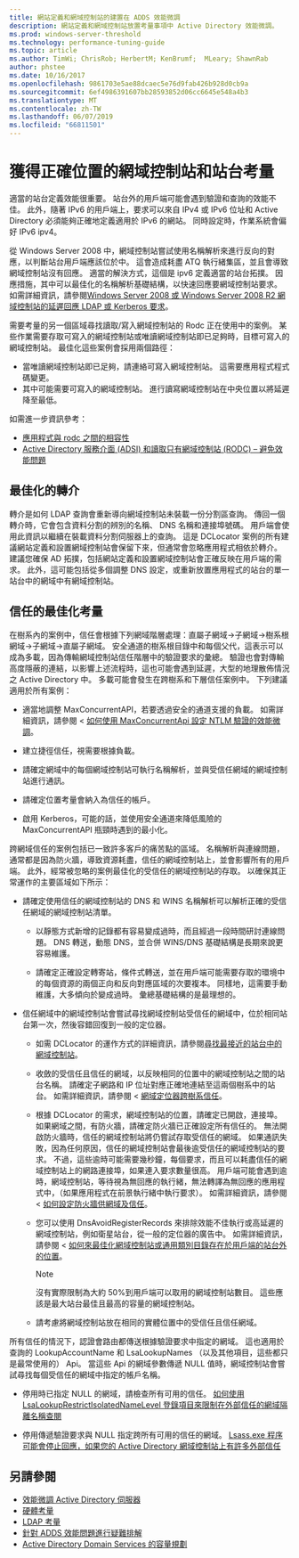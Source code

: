 ```yaml
---
title: 網站定義和網域控制站的建置在 ADDS 效能微調
description: 網站定義和網域控制站放置考量事項中 Active Directory 效能微調。
ms.prod: windows-server-threshold
ms.technology: performance-tuning-guide
ms.topic: article
ms.author: TimWi; ChrisRob; HerbertM; KenBrumf;  MLeary; ShawnRab
author: phstee
ms.date: 10/16/2017
ms.openlocfilehash: 9861703e5ae88dcaec5e76d9fab426b928d0cb9a
ms.sourcegitcommit: 6ef4986391607bb28593852d06cc6645e548a4b3
ms.translationtype: MT
ms.contentlocale: zh-TW
ms.lasthandoff: 06/07/2019
ms.locfileid: "66811501"
---
```

# <a name="proper-placement-of-domain-controllers-and-site-considerations"></a>獲得正確位置的網域控制站和站台考量

適當的站台定義效能很重要。 站台外的用戶端可能會遇到驗證和查詢的效能不佳。 此外，隨著 IPv6 的用戶端上，要求可以來自 IPv4 或 IPv6 位址和 Active Directory 必須能夠正確地定義適用於 IPv6 的網站。 同時設定時，作業系統會偏好 IPv6 ipv4。

從 Windows Server 2008 中，網域控制站嘗試使用名稱解析來進行反向的對應，以判斷站台用戶端應該位於中。 這會造成耗盡 ATQ 執行緒集區，並且會導致網域控制站沒有回應。 適當的解決方式，這個是 ipv6 定義適當的站台拓撲。 因應措施，其中可以最佳化的名稱解析基礎結構，以快速回應要網域控制站要求。 如需詳細資訊，請參閱[Windows Server 2008 或 Windows Server 2008 R2 網域控制站的延遲回應 LDAP 或 Kerberos 要求](https://support.microsoft.com/kb/2668820)。

需要考量的另一個區域尋找讀取/寫入網域控制站的 Rodc 正在使用中的案例。  某些作業需要存取可寫入的網域控制站或唯讀網域控制站即已足夠時，目標可寫入的網域控制站。  最佳化這些案例會採用兩個路徑：
-   當唯讀網域控制站即已足夠，請連絡可寫入網域控制站。  這需要應用程式程式碼變更。
-   其中可能需要可寫入的網域控制站。  進行讀寫網域控制站在中央位置以將延遲降至最低。

如需進一步資訊參考：
-   [應用程式與 rodc 之間的相容性](https://technet.microsoft.com/library/cc772597.aspx)
-   [Active Directory 服務介面 (ADSI) 和讀取只有網域控制站 (RODC) – 避免效能問題](https://blogs.technet.microsoft.com/fieldcoding/2012/06/24/active-directory-service-interface-adsi-and-the-read-only-domain-controller-rodc-avoiding-performance-issues/)

## <a name="optimize-for-referrals"></a>最佳化的轉介

轉介是如何 LDAP 查詢會重新導向網域控制站未裝載一份分割區查詢。 傳回一個轉介時，它會包含資料分割的辨別的名稱、 DNS 名稱和連接埠號碼。 用戶端會使用此資訊以繼續在裝載資料分割伺服器上的查詢。 這是 DCLocator 案例的所有建議網站定義和設置網域控制站會保留下來，但通常會忽略應用程式相依於轉介。 建議您確保 AD 拓撲，包括網站定義和設置網域控制站會正確反映在用戶端的需求。 此外，這可能包括從多個調整 DNS 設定，或重新放置應用程式的站台的單一站台中的網域中有網域控制站。

## <a name="optimization-considerations-for-trusts"></a>信任的最佳化考量

在樹系內的案例中，信任會根據下列網域階層處理：直屬子網域-&gt;子網域-&gt;樹系根網域-&gt;子網域-&gt;直屬子網域。 安全通道的樹系根目錄中和每個父代，這表示可以成為多載，因為傳輸網域控制站信任階層中的驗證要求的彙總。 驗證也會對傳輸高度隱蔽的連結，以影響上述流程時，這也可能會遇到延遲，大型的地理散佈情況之 Active Directory 中。 多載可能會發生在跨樹系和下層信任案例中。 下列建議適用於所有案例：

-   適當地調整 MaxConcurrentAPI，若要透過安全的通道支援的負載。 如需詳細資訊，請參閱 <<c0> [ 如何使用 MaxConcurrentApi 設定 NTLM 驗證的效能微調](https://support.microsoft.com/kb/2688798/EN-US)。

-   建立捷徑信任，視需要根據負載。

-   請確定網域中的每個網域控制站可執行名稱解析，並與受信任網域的網域控制站進行通訊。

-   請確定位置考量會納入為信任的帳戶。

-   啟用 Kerberos，可能的話，並使用安全通道來降低風險的 MaxConcurrentAPI 瓶頸時遇到的最小化。

跨網域信任的案例包括已一致許多客戶的痛苦點的區域。 名稱解析與連線問題，通常都是因為防火牆，導致資源耗盡，信任的網域控制站上，並會影響所有的用戶端。 此外，經常被忽略的案例最佳化的受信任的網域控制站的存取。 以確保其正常運作的主要區域如下所示：

-   請確定使用信任的網域控制站的 DNS 和 WINS 名稱解析可以解析正確的受信任網域的網域控制站清單。

    -   以靜態方式新增的記錄都有容易變成過時，而且經過一段時間研討連線問題。 DNS 轉送，動態 DNS，並合併 WINS/DNS 基礎結構是長期來說更容易維護。

    -   請確定正確設定轉寄站，條件式轉送，並在用戶端可能需要存取的環境中的每個資源的兩個正向和反向對應區域的次要複本。 同樣地，這需要手動維護，大多傾向於變成過時。 彙總基礎結構的是最理想的。

-   信任網域中的網域控制站會嘗試尋找網域控制站受信任的網域中，位於相同站台第一次，然後容錯回復到一般的定位器。

    -   如需 DCLocator 的運作方式的詳細資訊，請參閱[尋找最接近的站台中的網域控制站](https://technet.microsoft.com/library/cc978016.aspx)。

    -   收斂的受信任且信任的網域，以反映相同的位置中的網域控制站之間的站台名稱。 請確定子網路和 IP 位址對應正確地連結至這兩個樹系中的站台。 如需詳細資訊，請參閱 <<c0> [ 網域定位器跨樹系信任](http://blogs.technet.com/b/askds/archive/2008/09/24/domain-locator-across-a-forest-trust.aspx)。

    -   根據 DCLocator 的需求，網域控制站的位置，請確定已開啟，連接埠。 如果網域之間，有防火牆，請確定防火牆已正確設定所有信任的。 無法開啟防火牆時，信任的網域控制站將仍嘗試存取受信任的網域。 如果通訊失敗，因為任何原因，信任的網域控制站會最後逾受信任的網域控制站的要求。 不過，這些逾時可能需要幾秒鐘，每個要求，而且可以耗盡信任的網域控制站上的網路連接埠，如果連入要求數量很高。 用戶端可能會遇到逾時，網域控制站，等待視為無回應的執行緒，無法轉譯為無回應的應用程式中，（如果應用程式在前景執行緒中執行要求）。 如需詳細資訊，請參閱 <<c0> [ 如何設定防火牆供網域及信任](https://support.microsoft.com/kb/179442)。

    -   您可以使用 DnsAvoidRegisterRecords 來排除效能不佳執行或高延遲的網域控制站，例如衛星站台，從一般的定位器的廣告中。 如需詳細資訊，請參閱 <<c0> [ 如何來最佳化網域控制站或通用類別目錄存在於用戶端的站台外的位置](https://support.microsoft.com/kb/306602)。

        > [!NOTE]
        > 沒有實際限制為大約 50%到用戶端可以取用的網域控制站數目。 這些應該是最大站台最佳且最高的容量的網域控制站。

    
    -  請考慮將網域控制站放在相同的實體位置中的受信任且信任網域。

所有信任的情況下，認證會路由都傳送根據驗證要求中指定的網域。 這也適用於查詢的 LookupAccountName 和 LsaLookupNames （以及其他項目，這些都只是最常使用的） Api。 當這些 Api 的網域參數傳遞 NULL 值時，網域控制站會嘗試尋找每個受信任的網域中指定的帳戶名稱。

-   停用時已指定 NULL 的網域，請檢查所有可用的信任。 [如何使用 LsaLookupRestrictIsolatedNameLevel 登錄項目來限制在外部信任的網域隔離名稱查閱](https://support.microsoft.com/kb/818024)

-   停用傳遞驗證要求與 NULL 指定跨所有可用的信任的網域。 [Lsass.exe 程序可能會停止回應，如果您的 Active Directory 網域控制站上有許多外部信任](https://support.microsoft.com/kb/923241/EN-US)

## <a name="see-also"></a>另請參閱
- [效能微調 Active Directory 伺服器](index.md)
- [硬體考量](hardware-considerations.md)
- [LDAP 考量](ldap-considerations.md)
- [針對 ADDS 效能問題進行疑難排解](troubleshoot.md) 
- [Active Directory Domain Services 的容量規劃](https://go.microsoft.com/fwlink/?LinkId=324566)